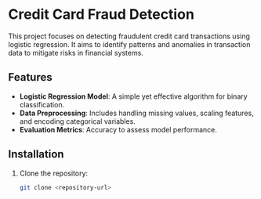 # Credit Card Fraud Detection

This project focuses on detecting fraudulent credit card transactions using logistic regression. It aims to identify patterns and anomalies in transaction data to mitigate risks in financial systems.

## Features
- **Logistic Regression Model**: A simple yet effective algorithm for binary classification.
- **Data Preprocessing**: Includes handling missing values, scaling features, and encoding categorical variables.
- **Evaluation Metrics**: Accuracy to assess model performance.

## Installation
1. Clone the repository:
   ```bash
   git clone <repository-url>
